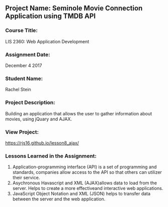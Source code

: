 ## Project Name:  Seminole Movie Connection Application using TMDB API

### Course Title:
LIS 2360:  Web Application Development

### Assignment Date:  
December 4 2017

### Student Name:  
Rachel Stein

### Project Description:
Building an application that allows the user to gather information about movies, using jQuary and AJAX.
### View Project:
https://rjs16.github.io/lesson8_ajax/

### Lessons Learned in the Assignment:
1. Application-programming interface (API) is a set of programming and standards, companies allow access to the API so that others can utilizer their service.
2. Asychronous Havascript and XML (AJAX)allows data to load from the server. Helps to create a more effectiveand interactive web applications.
3. JavaScript Object Notation and XML (JSON) helps to transfer data between the server and the web application.
